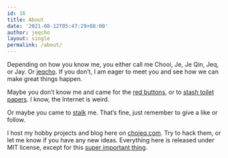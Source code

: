 ```yaml
---
id: 16
title: About
date: '2021-08-12T05:47:29+08:00'
author: jeqcho
layout: single
permalink: /about/
---
```


Depending on how you know me, you either call me Chooi, Je, Je Qin, Jeq, or Jay. Or [jeqcho](https://codeforces.com/profile/jeqcho). If you don’t, I am eager to meet you and see how we can make great things happen.

Maybe you don’t know me and came for the [red buttons](https://red-buttons.chojeq.com), or to [stash toilet papers](https://archive.chojeq.com/coronapaper/). I know, the Internet is weird.

Or maybe you came to [stalk](http://stalk.chojeq.com) me. That’s fine, just remember to give a like or follow.

I host my hobby projects and blog here on [chojeq.com](https://chojeq.com). Try to hack them, or let me know if you have any new ideas. Everything here is released under MIT license, except for this [super important thing](https://chojeq.com/super-important-thing.html).